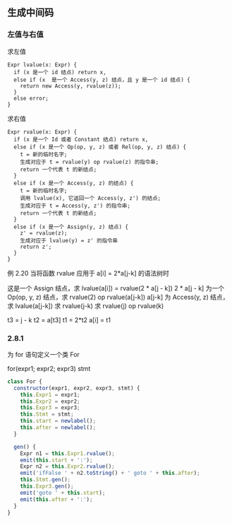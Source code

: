 ## 生成中间码

### 左值与右值

求左值

```
Expr lvalue(x: Expr) {
  if (x 是一个 id 结点) return x,
  else if (x  是一个 Access(y, z) 结点，且 y 是一个 id 结点) {
    return new Access(y, rvalue(z));
  }
  else error;
}
```

求右值

```
Expr rvalue(x: Expr) {
  if (x 是一个 Id 或者 Constant 结点) return x,
  else if (x 是一个 Op(op, y, z) 或者 Rel(op, y, z) 结点) {
    t = 新的临时名字;
    生成对应于 t = rvalue(y) op rvalue(z) 的指令串;
    return 一个代表 t 的新结点;
  }
  else if (x 是一个 Access(y, z) 的结点) {
    t = 新的临时名字;
    调用 lvalue(x), 它返回一个 Access(y, z') 的结点;
    生成对应于 t = Access(y, z') 的指令串;
    return 一个代表 t 的新结点;
  }
  else if (x 是一个 Assign(y, z) 结点) {
    z' = rvalue(z);
    生成对应于 lvalue(y) = z' 的指令串
    return z';
  }
}
```

例 2.20 当将函数 rvalue 应用于 a[i] = 2*a[j-k] 的语法树时

这是一个 Assign 结点，求 lvalue(a[i]) = rvalue(2 * a[j - k])
2 * a[j - k] 为一个 Op(op, y, z) 结点，求 rvalue(2) op rvalue(a[j-k])
a[j-k] 为 Access(y, z) 结点，求 lvalue(a[j-k])
求 rvalue(j-k)
求 rvalue(j) op rvalue(k)

t3 = j - k
t2 = a[t3]
t1 = 2*t2
a[i] = t1

### 2.8.1
为 for 语句定义一个类 For

for(expr1; expr2; expr3) stmt

```javascript
class For {
  constructor(expr1, expr2, expr3, stmt) {
    this.Expr1 = expr1;
    this.Expr2 = expr2;
    this.Expr3 = expr3;
    this.Stmt = stmt;
    this.start = newlabel();
    this.after = newlabel();
  }

  gen() {
    Expr n1 = this.Expr1.rvalue();
    emit(this.start + ':');
    Expr n2 = this.Expr2.rvalue();
    emit('ifFalse ' + n2.toString() + ' goto ' + this.after);
    this.Stmt.gen();
    this.Expr3.gen();
    emit('goto ' + this.start);
    emit(this.after + ':');
  }
}
```